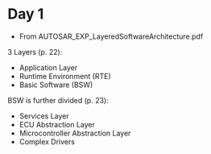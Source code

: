 # Day 1

* From AUTOSAR\_EXP\_LayeredSoftwareArchitecture.pdf

3 Layers (p. 22):
* Application Layer
* Runtime Environment (RTE)
* Basic Software (BSW)

BSW is further divided (p. 23):
* Services Layer
* ECU Abstraction Layer
* Microcontroller Abstraction Layer
* Complex Drivers
